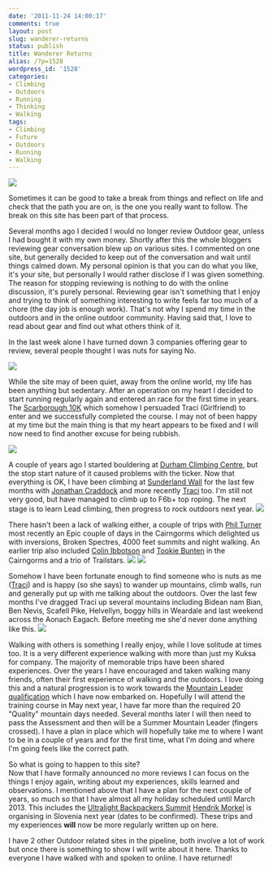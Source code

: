 ```yaml
---
date: '2011-11-24 14:00:17'
comments: true
layout: post
slug: wanderer-returns
status: publish
title: Wanderer Returns
alias: /?p=1528
wordpress_id: '1528'
categories:
- Climbing
- Outdoors
- Running
- Thinking
- Walking
tags:
- Climbing
- Future
- Outdoors
- Running
- Walking
---
```


![](http://dl.dropbox.com/u/2657852/website/images/Scotland-September-2011-049.jpg) 

Sometimes it can be good to take a break from things and reflect on life and check that the path you are on, is the one you really want to follow. The break on this site has been part of that process. 
<!-- more -->
Several months ago I decided I would no longer review Outdoor gear, unless I had bought it with my own money. Shortly after this the whole bloggers reviewing gear conversation blew up on various sites. I commented on one site, but generally decided to keep out of the conversation and wait until things calmed down. My personal opinion is that you can do what you like, it's your site, but personally I would rather disclose if I was given something. The reason for stopping reviewing is nothing to do with the online discussion, it's purely personal. Reviewing gear isn't something that I enjoy and trying to think of something interesting to write feels far too much of a chore (the day job is enough work). That's not why I spend my time in the outdoors and in the online outdoor community. Having said that, I love to read about gear and find out what others think of it. 

In the last week alone I have turned down 3 companies offering gear to review, several people thought I was nuts for saying No. 

![](http://dl.dropbox.com/u/2657852/website/images/Scarborough-10K.jpg) 

While the site may of been quiet, away from the online world, my life has been anything but sedentary. After an operation on my heart I decided to start running regularly again and entered an race for the first time in years. The [Scarborough 10K](http://www.google.co.uk/url?sa=t&rct=j&q=scarborough%2010k&source=web&cd=1&ved=0CDoQFjAA&url=http%3A%2F%2Fwww.yorkshirecoast10k.co.uk%2F&ei=xz3OTumOFobe8QPMloTGDw&usg=AFQjCNGiDnstSHTWOhh7qznBWGAl7VGa4Q) which somehow I persuaded Traci (Girlfriend) to enter and we successfully completed the course. I may not of been happy at my time but the main thing is that my heart appears to be fixed and I will now need to find another excuse for being rubbish. 

![](http://dl.dropbox.com/u/2657852/website/images/IMG_20111023_165854-600x450.jpg)

A couple of years ago I started bouldering at [Durham Climbing Centre](www.durhamclimbingcentre.co.uk/), but the stop start nature of it caused problems with the ticker. Now that everything is OK, I have been climbing at [Sunderland Wall](www.sunderlandwall.co.uk/) for the last few months with [Jonathan Craddock](http://jonathancraddock.com) and more recently [Traci](http://twitter.com/#!/traci_howarth) too. I'm still not very good, but have managed to climb up to F6b+ top roping. The next stage is to learn Lead climbing, then progress to rock outdoors next year.
 ![](http://dl.dropbox.com/u/2657852/website/images/IMG_20111113_131438.jpg) 
 
 There hasn't been a lack of walking either, a couple of trips with [Phil Turner](http://twitter.com/#!/philoutdoors) most recently an Epic couple of days in the Cairngorms which delighted us with inversions, Broken Spectres, 4000 feet summits and night walking. An earlier trip also included [Colin Ibbotson](http://twitter.com/#!/tramplite) and [Tookie Bunten](http://twitter.com/#!/tookiebunten) in the Cairngorms and a trio of Trailstars. 
 ![](http://dl.dropbox.com/u/2657852/website/images/Cairngorms-September-2011-073.jpg) ![](http://dl.dropbox.com/u/2657852/website/images/Aonach-Eagach-2011-045.jpg) 
 
 Somehow I have been fortunate enough to find someone who is nuts as me ([Traci](http://twitter.com/#!/traci_howarth)) and is happy (so she says) to wander up mountains, climb walls, run and generally put up with me talking about the outdoors. Over the last few months I've dragged Traci up several mountains including Bidean nam Bian, Ben Nevis, Scafell Pike, Helvellyn, boggy hills in Weardale and last weekend across the Aonach Eagach. Before meeting me she'd never done anything like this. 
 ![](http://dl.dropbox.com/u/2657852/website/images/Scotland-September-2011-047.jpg) 
 
 Walking with others is something I really enjoy, while I love solitude at times too. It is a very different experience walking with more than just my Kuksa for company. The majority of memorable trips have been shared experiences. Over the years I have encouraged and taken walking many friends, often their first experience of walking and the outdoors. I love doing this and a natural progression is to work towards the [Mountain Leader qualification](http://www.mltuk.org/) which I have now embarked on. Hopefully I will attend the training course in May next year, I have far more than the required 20 "Quality" mountain days needed. Several months later I will then need to pass the Assessment and then will be a Summer Mountain Leader (fingers crossed). I have a plan in place which will hopefully take me to where I want to be in a couple of years and for the first time, what I'm doing and where I'm going feels like the correct path. 
 
 So what is going to happen to this site? <br>
 Now that I have formally announced no more reviews I can focus on the things I enjoy again, writing about my experiences, skills learned and observations. I mentioned above that I have a plan for the next couple of years, so much so that I have almost all my holiday scheduled until March 2013. This includes the [Ultralight Backpackers Summit](http://ultralightsummit.com/2011/10/31/the-polls-are-closed/) [Hendrik Morkel](http://www.hikinginfinland.com) is organising in Slovenia next year (dates to be confirmed). These trips and my experiences **will** now be more regularly written up on here. 
 
 I have 2 other Outdoor related sites in the pipeline, both involve a lot of work but once there is something to show I will write about it here. Thanks to everyone I have walked with and spoken to online. I have returned! 
